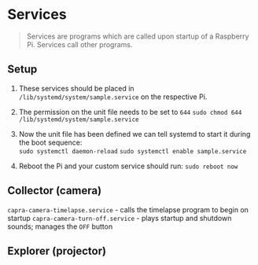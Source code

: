 # Services
> Services are programs which are called upon startup of a Raspberry Pi. Services call other programs.

## Setup 
1. These services should be placed in `/lib/systemd/system/sample.service` on the respective Pi.

2. The permission on the unit file needs to be set to `644`
`sudo chmod 644 /lib/systemd/system/sample.service`

3. Now the unit file has been defined we can tell systemd to start it during the boot sequence: <br>
`sudo systemctl daemon-reload`
`sudo systemctl enable sample.service`

4. Reboot the Pi and your custom service should run:
`sudo reboot now`


## Collector (camera)
`capra-camera-timelapse.service` - calls the timelapse program to begin on startup
`capra-camera-turn-off.service` - plays startup and shutdown sounds; manages the `OFF` button

## Explorer (projector)
